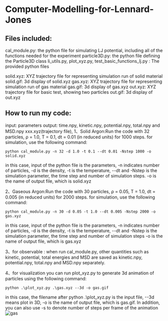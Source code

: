 # Computer-Modelling-for-Lennard-Jones
## Files included:
cal_module.py: the python file for simulating LJ potential, including all of the functions needed for the experiment
particle3D.py: the python file defining the Particle3D class
li_utils.py, plot_xyz.py, test_basic_functions_lj.py : The provided python files 

solid.xyz: XYZ trajectory file for representing simulation run of solid material 
solid.gif: 3d display of solid.xyz
gas.xyz: XYZ trajectory file for representing simulation run of gas material 
gas.gif: 3d display of gas.xyz
out.xyz: XYZ trajectory file for basic test, showing two particles
out.gif: 3d display of out.xyz

## How to run my code:
input: parameters
output: time.npy, kinetic.npy, potential.npy, total.npy and MSD.npy  xxx.xyz(trajectory file), 
1、Solid Argon:Run the code with 32 particles, ρ = 1.0, T = 0.1, dt = 0.01 (in reduced units) for 1000 steps. 
for simulation, use the following command:
    
    python cal_module.py -n 32 -d 1.0 -t 0.1 --dt 0.01 -Nstep 1000 -o solid.xyz

in this case, input of the python file is the parameters, -n indicates number of particles, -d is the density, -t is the temperature, --dt and -Nstep is the simulation parameter, the time step and number of simulation steps.
-o is the name of output file, which is solid.xyz

2、Gaseous Argon:Run the code with 30 particles, ρ = 0.05, T = 1.0, dt = 0.005 (in reduced units) for 2000 steps. 
for simulation, use the following command:

    python cal_module.py -n 30 -d 0.05 -t 1.0 --dt 0.005 -Nstep 2000 -o gas.xyz

in this case, input of the python file is the parameters, -n indicates number of particles, -d is the density, -t is the temperature, --dt and -Nstep is the simulation parameter, the time step and number of simulation steps
-o is the name of output file, which is gas.xyz

3、for observable :
when run cal_module.py, other quantities such as kinetic, potential, total energies and MSD are saved as kinetic.npy, potential.npy, total.npy and MSD.npy separately.

4、for visualization
you can run plot_xyz.py to generate 3d animation of particles using the following command:
    
    python .\plot_xyz.py .\gas.xyz --3d -o gas.gif

in this case, the filename after python .\plot_xyz.py is the input file, --3d means plot in 3D, -o is the name of output file, which is gas.gif. In addition, you can also use -s to denote number of steps per frame of the animation
![gas](gas.gif)
